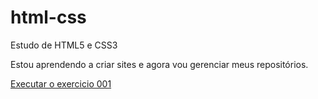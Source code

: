 # html-css
 Estudo de HTML5 e CSS3

 Estou aprendendo a criar sites e agora vou gerenciar meus repositórios.

 <a href="https://jaimefelixof.github.io/html-css/exercicios/ex001/index.html">Executar o exercicio 001<a/>
